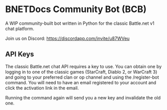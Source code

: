 # BNETDocs Community Bot (BCB)
A WIP community-built bot written in Python for the classic Battle.net v1 chat platform.

Join us on Discord: https://discordapp.com/invite/u87WVeu

## API Keys
The classic Battle.net chat API requires a key to use. You can obtain one by logging in to one of the classic games (StarCraft, Diablo 2, or WarCraft 3) and going to your preferred clan or op channel and using the /register-bot command. You will need to have an email registered to your account and click the activation link in the email.

Running the command again will send you a new key and invalidate the old one.
